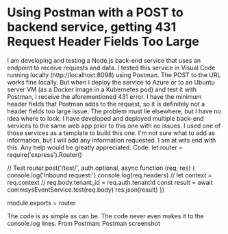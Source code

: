 
# Using Postman with a POST to backend service, getting 431 Request Header Fields Too Large

I am developing and testing a Node.js back-end service that uses an endpoint to receive requests and data. I tested this service in Visual Code running locally (http://localhost:8098) using Postman. The POST to the URL works fine locally.
But when I deploy the service to Azure or to an Ubuntu server VM (as a Docker image in a Kubernetes pod) and test it with Postman, I receive the aforementioned 431 error.
I have the minimum header fields that Postman adds to the request, so it is definitely not a header fields too large issue. The problem must lie elsewhere, but I have no idea where to look.
I have developed and deployed multiple back-end services to the same web app prior to this one with no issues. I used one of those services as a template to build this one.
I'm not sure what to add as information, but I will add any information requested. I am at wits end with this. Any help would be greatly appreciated.
Code:
let router = require('express').Router()

// Test
router.post('/test/', auth.optional, async function (req, res) {
  console.log('Inbound request:')
  console.log(req.headers)
//  let context = req.context
//  req.body.tenant_id = req.auth.tenantId
  const result = await commsysEventService.test(req.body)
  res.json(result)
})

module.exports = router

The code is as simple as can be. The code never even makes it to the console.log lines.
From Postman:
Postman screenshot

        